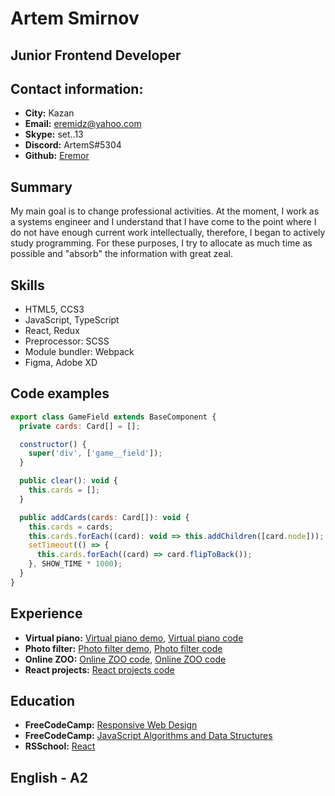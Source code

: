 # Artem Smirnov

## Junior Frontend Developer

## Contact information:
* __City:__ Kazan
* __Email:__ [eremidz@yahoo.com](eremidz@yahoo.com)
* __Skype:__ set..13
* __Discord:__ ArtemS#5304
* __Github:__ [Eremor](https://github.com/Eremor)

## Summary
My main goal is to change professional activities. At the moment, I work as a systems engineer and I understand that I have come to the point where I do not have enough current work intellectually, therefore, I began to actively study programming. For these purposes, I try to allocate as much time as possible and "absorb" the information with great zeal.

## Skills
* HTML5, CCS3
* JavaScript, TypeScript
* React, Redux
* Preprocessor: SCSS
* Module bundler: Webpack
* Figma, Adobe XD

## Code examples
```JavaScript
export class GameField extends BaseComponent {
  private cards: Card[] = [];

  constructor() {
    super('div', ['game__field']);
  }

  public clear(): void {
    this.cards = [];
  }

  public addCards(cards: Card[]): void {
    this.cards = cards;
    this.cards.forEach((card): void => this.addChildren([card.node]));
    setTimeout(() => {
      this.cards.forEach((card) => card.flipToBack());
    }, SHOW_TIME * 1000);
  }
}
```

## Experience
* __Virtual piano:__ [Virtual piano demo](https://eremor.github.io/virtual-piano/), [Virtual piano code](https://github.com/Eremor/virtual-piano)
* __Photo filter:__ [Photo filter demo](https://eremor.github.io/photo-filter/), [Photo filter code](https://github.com/Eremor/photo-filter)
* __Online ZOO:__ [Online ZOO code](https://eremor.github.io/online-zoo/), [Online ZOO code](https://github.com/Eremor/online-zoo)
* __React projects:__ [React projects code](https://github.com/Eremor/react)

## Education
* __FreeCodeCamp:__ [Responsive Web Design](https://www.freecodecamp.org/certification/eremor/responsive-web-design)
* __FreeCodeCamp:__ [JavaScript Algorithms and Data Structures](https://www.freecodecamp.org/certification/eremor/javascript-algorithms-and-data-structures)
* __RSSchool:__ [React](https://app.rs.school/certificate/gg9hwt7m)

## English - A2